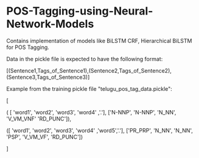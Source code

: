 # POS-Tagging-using-Neural-Network-Models
Contains implementation of models like BiLSTM CRF, Hierarchical BiLSTM for POS Tagging.

Data in the pickle file is expected to have the following format:

[(Sentence1,Tags_of_Sentence1),(Sentence2,Tags_of_Sentence2),(Sentence3,Tags_of_Sentence3)]

Example from the training pickle file "telugu_pos_tag_data.pickle":

[

( [ 'word1', 'word2', 'word3', 'word4' ,'.'], ['N-NNP', 'N-NNP', 'N_NN', 'V_VM_VNF' 'RD_PUNC']),

([ 'word1', 'word2', 'word3', 'word4' ,'word5','.'], ['PR_PRP', 'N_NN', 'N_NN', 'PSP', 'V_VM_VF', 'RD_PUNC'])

]
